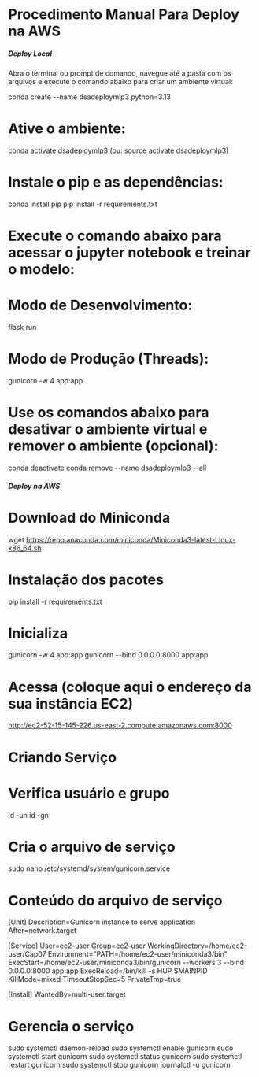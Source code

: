 # Procedimento Manual Para Deploy na AWS


##### Deploy Local #####

Abra o terminal ou prompt de comando, navegue até a pasta com os arquivos e execute o comando abaixo para criar um ambiente virtual:

conda create --name dsadeploymlp3 python=3.13

# Ative o ambiente:

conda activate dsadeploymlp3 (ou: source activate dsadeploymlp3)

# Instale o pip e as dependências:

conda install pip
pip install -r requirements.txt 

# Execute o comando abaixo para acessar o jupyter notebook e treinar o modelo:

# Modo de Desenvolvimento:
flask run

# Modo de Produção (Threads):
gunicorn -w 4 app:app

# Use os comandos abaixo para desativar o ambiente virtual e remover o ambiente (opcional):

conda deactivate
conda remove --name dsadeploymlp3 --all

##### Deploy na AWS

# Download do Miniconda
wget https://repo.anaconda.com/miniconda/Miniconda3-latest-Linux-x86_64.sh

# Instalação dos pacotes
pip install -r requirements.txt

# Inicializa
gunicorn -w 4 app:app
gunicorn --bind 0.0.0.0:8000 app:app

# Acessa (coloque aqui o endereço da sua instância EC2)
http://ec2-52-15-145-226.us-east-2.compute.amazonaws.com:8000

# Criando Serviço

# Verifica usuário e grupo
id -un
id -gn

# Cria o arquivo de serviço
sudo nano /etc/systemd/system/gunicorn.service

# Conteúdo do arquivo de serviço
[Unit]
Description=Gunicorn instance to serve application
After=network.target

[Service]
User=ec2-user
Group=ec2-user
WorkingDirectory=/home/ec2-user/Cap07
Environment="PATH=/home/ec2-user/miniconda3/bin"
ExecStart=/home/ec2-user/miniconda3/bin/gunicorn --workers 3 --bind 0.0.0.0:8000 app:app
ExecReload=/bin/kill -s HUP $MAINPID
KillMode=mixed
TimeoutStopSec=5
PrivateTmp=true

[Install]
WantedBy=multi-user.target

# Gerencia o serviço
sudo systemctl daemon-reload
sudo systemctl enable gunicorn
sudo systemctl start gunicorn
sudo systemctl status gunicorn
sudo systemctl restart gunicorn
sudo systemctl stop gunicorn
journalctl -u gunicorn